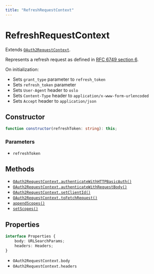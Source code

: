 ```yaml
---
title: "RefreshRequestContext"
---
```


# RefreshRequestContext

Extends [`OAuth2RequestContext`](/reference/main/OAuth2RequestContext).

Represents a refresh request as defined in [RFC 6749 section 6](https://datatracker.ietf.org/doc/html/rfc6749#section-6).

On initialization:

- Sets `grant_type` parameter to `refresh_token`
- Sets `refresh_token` parameter
- Sets `User-Agent` header to `oslo`
- Sets `Content-Type` header to `application/x-www-form-urlencoded`
- Sets `Accept` header to `application/json`

## Constructor

```ts
function constructor(refreshToken: string): this;
```

### Parameters

- `refreshToken`

## Methods

- [`OAuth2RequestContext.authenticateWithHTTPBasicAuth()`](/reference/main/OAuth2RequestContext/authenticateWithHTTPBasicAuth)
- [`OAuth2RequestContext.authenticateWithRequestBody()`](/reference/main/OAuth2RequestContext/authenticateWithRequestBody)
- [`OAuth2RequestContext.setClientId()`](/reference/main/OAuth2RequestContext/setClientId)
- [`OAuth2RequestContext.toFetchRequest()`](/reference/main/OAuth2RequestContext/toFetchRequest)
- [`appendScopes()`](/reference/main/RefreshRequestContext/appendScopes)
- [`setScopes()`](/reference/main/RefreshRequestContext/setScopes)

## Properties

```ts
interface Properties {
	body: URLSearchParams;
	headers: Headers;
}
```

- `OAuth2RequestContext.body`
- `OAuth2RequestContext.headers`
